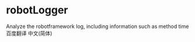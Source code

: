 # robotLogger
Analyze the robotframework log, including information such as method time  百度翻译 中文(简体)
